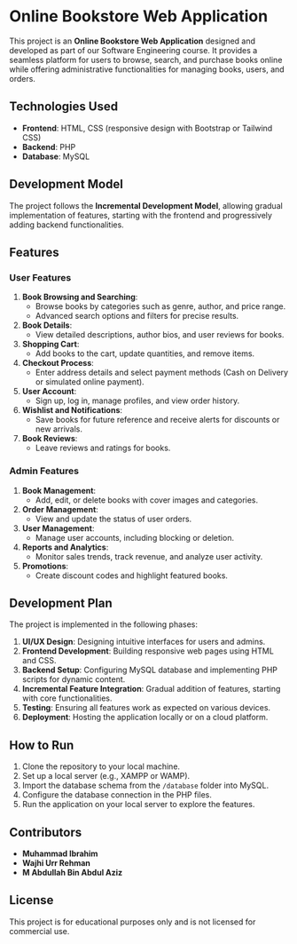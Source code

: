 # Online Bookstore Web Application  

This project is an **Online Bookstore Web Application** designed and developed as part of our Software Engineering course. It provides a seamless platform for users to browse, search, and purchase books online while offering administrative functionalities for managing books, users, and orders.  

## Technologies Used  
- **Frontend**: HTML, CSS (responsive design with Bootstrap or Tailwind CSS)  
- **Backend**: PHP  
- **Database**: MySQL  

## Development Model  
The project follows the **Incremental Development Model**, allowing gradual implementation of features, starting with the frontend and progressively adding backend functionalities.  

## Features  

### User Features  
1. **Book Browsing and Searching**:  
   - Browse books by categories such as genre, author, and price range.  
   - Advanced search options and filters for precise results.  
2. **Book Details**:  
   - View detailed descriptions, author bios, and user reviews for books.  
3. **Shopping Cart**:  
   - Add books to the cart, update quantities, and remove items.  
4. **Checkout Process**:  
   - Enter address details and select payment methods (Cash on Delivery or simulated online payment).  
5. **User Account**:  
   - Sign up, log in, manage profiles, and view order history.  
6. **Wishlist and Notifications**:  
   - Save books for future reference and receive alerts for discounts or new arrivals.  
7. **Book Reviews**:  
   - Leave reviews and ratings for books.  

### Admin Features  
1. **Book Management**:  
   - Add, edit, or delete books with cover images and categories.  
2. **Order Management**:  
   - View and update the status of user orders.  
3. **User Management**:  
   - Manage user accounts, including blocking or deletion.  
4. **Reports and Analytics**:  
   - Monitor sales trends, track revenue, and analyze user activity.  
5. **Promotions**:  
   - Create discount codes and highlight featured books.  

## Development Plan  
The project is implemented in the following phases:  
1. **UI/UX Design**: Designing intuitive interfaces for users and admins.  
2. **Frontend Development**: Building responsive web pages using HTML and CSS.  
3. **Backend Setup**: Configuring MySQL database and implementing PHP scripts for dynamic content.  
4. **Incremental Feature Integration**: Gradual addition of features, starting with core functionalities.  
5. **Testing**: Ensuring all features work as expected on various devices.  
6. **Deployment**: Hosting the application locally or on a cloud platform.  

## How to Run  
1. Clone the repository to your local machine.  
2. Set up a local server (e.g., XAMPP or WAMP).  
3. Import the database schema from the `/database` folder into MySQL.  
4. Configure the database connection in the PHP files.  
5. Run the application on your local server to explore the features.  

## Contributors  
- **Muhammad Ibrahim**  
- **Wajhi Urr Rehman**  
- **M Abdullah Bin Abdul Aziz**  

## License  
This project is for educational purposes only and is not licensed for commercial use.  

